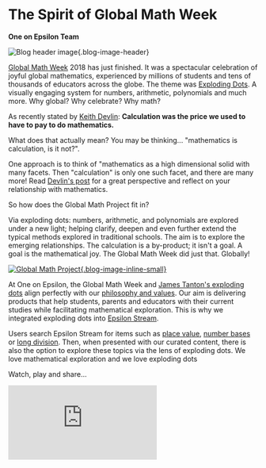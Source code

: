 # The Spirit of Global Math Week

**One on Epsilon Team**


![Blog header image](https://es-app.com/assets/73dfnm.jpg){.blog-image-header}

[Global Math Week](https://www.globalmathproject.org/learn/) 2018 has just finished. It was a spectacular celebration of joyful global mathematics, experienced by millions of students and tens of thousands of educators across the globe. The theme was [Exploding Dots](https://epsilonstream.com/topic/explodingdots/). A visually engaging system for numbers, arithmetic, polynomials and much more. Why global? Why celebrate? Why math?

As recently stated by [Keith Devlin](http://devlinsangle.blogspot.com/2018/05/calculation-was-price-we-used-to-have.html): **Calculation was the price we used to have to pay to do mathematics.**

What does that actually mean? You may be thinking... "mathematics is calculation, is it not?".

One approach is to think of "mathematics as a high dimensional solid with many facets. Then "calculation" is only one such facet, and there are many more! Read [Devlin's post](http://devlinsangle.blogspot.com/2018/05/calculation-was-price-we-used-to-have.html) for a great perspective and reflect on your relationship with mathematics.

So how does the Global Math Project fit in?

Via exploding dots: numbers, arithmetic, and polynomials are explored under a new light; helping clarify, deepen and even further extend the typical methods explored in traditional schools. The aim is to explore the emerging relationships. The calculation is a by-product; it isn't a goal. A goal is the mathematical joy. The Global Math Week did just that. Globally!

[![Global Math Project](https://es-app.com/blog-assets/facebook_gmp_vertical.png){.blog-image-inline-small}](https://www.globalmathproject.org/partners/)

At One on Epsilon, the Global Math Week and [James Tanton's exploding dots](http://gdaymath.com/courses/exploding-dots/) align perfectly with our [philosophy and values](https://oneonepsilon.com/about-us/). Our aim is delivering products that help students, parents and educators with their current studies while facilitating mathematical exploration. This is why we integrated exploding dots into [Epsilon Stream](https://oneonepsilon.com/epsilonstream/).

Users search Epsilon Stream for items such as [place value](https://epsilonstream.com/topic/placevalue/), [number bases](https://epsilonstream.com/topic/baserepresentationofnumbers/) or [long division](https://epsilonstream.com/topic/longdivision/). Then, when presented with our curated content, there is also the option to explore these topics via the lens of exploding dots. We love mathematical exploration and we love exploding dots

Watch, play and share...

<div class="blog-video-inline"><iframe src="https://www.youtube.com/embed/7zZhs3nMYKw" frameborder="0" allow="accelerometer; autoplay; encrypted-media; gyroscope; picture-in-picture" allowfullscreen></iframe></div>


